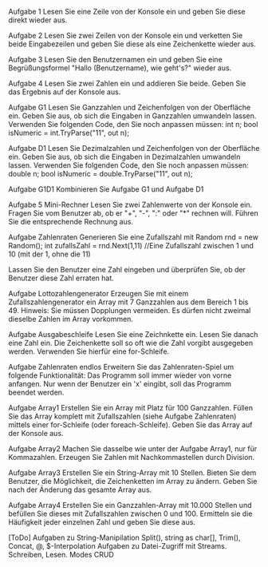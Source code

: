 Aufgabe 1
Lesen Sie eine Zeile von der Konsole ein und geben Sie diese direkt wieder aus.

Aufgabe 2
Lesen Sie zwei Zeilen von der Konsole ein und verketten Sie beide Eingabezeilen und geben Sie diese als eine Zeichenkette wieder aus.

Aufgabe 3
Lesen Sie den Benutzernamen ein und geben Sie eine Begrüßungsformel "Hallo (Benutzername), wie geht's?" wieder aus.


Aufgabe 4
Lesen Sie zwei Zahlen ein und addieren Sie beide. Geben Sie das Ergebnis auf der Konsole aus.

Aufgabe G1
Lesen Sie Ganzzahlen und Zeichenfolgen von der Oberfläche ein. Geben Sie aus, ob sich die Eingaben in Ganzzahlen umwandeln lassen. Verwenden Sie folgenden Code, den Sie noch anpassen müssen:
int n;
bool isNumeric = int.TryParse("11", out n);

Aufgabe D1
Lesen Sie Dezimalzahlen und Zeichenfolgen von der Oberfläche ein. Geben Sie aus, ob sich die Eingaben in Dezimalzahlen umwandeln lassen. Verwenden Sie folgenden Code, den Sie noch anpassen müssen:
double n;
bool isNumeric = double.TryParse("11", out n);

Aufgabe G1D1
Kombinieren Sie Aufgabe G1 und Aufgabe D1

Aufgabe 5
Mini-Rechner
Lesen Sie zwei Zahlenwerte von der Konsole ein.
Fragen Sie vom Benutzer ab, ob er "+", "-", ":" oder "*" rechnen will.
Führen Sie die entsprechende Rechnung aus.

Aufgabe Zahlenraten
Generieren Sie eine Zufallszahl mit
Random rnd = new Random();
int zufallsZahl = rnd.Next(1,11) //Eine Zufallszahl zwischen 1 und 10 (mit der 1, ohne die 11)

Lassen Sie den Benutzer eine Zahl eingeben und überprüfen Sie, ob der Benutzer diese Zahl erraten hat.

Aufgabe Lottozahlengenerator
Erzeugen Sie mit einem Zufallszahlengenerator ein Array mit 7 Ganzzahlen aus dem Bereich 1 bis 49. Hinweis: Sie müssen Dopplungen vermeiden. Es dürfen nicht zweimal dieselbe Zahlen im Array vorkommen.

Aufgabe Ausgabeschleife
Lesen Sie eine Zeichnkette ein. Lesen Sie danach eine Zahl ein. Die Zeichenkette soll so oft wie die Zahl vorgibt ausgegeben werden. Verwenden Sie hierfür eine for-Schleife.

Aufgabe Zahlenraten endlos
Erweitern Sie das Zahlenraten-Spiel um folgende Funktionalität:
Das Programm soll immer wieder von vorne anfangen. Nur wenn der Benutzer ein 'x' eingibt, soll das Programm beendet werden.

Aufgabe Array1
Erstellen Sie ein Array mit Platz für 100 Ganzzahlen. Füllen Sie das Array komplett mit Zufallszahlen (siehe Aufgabe Zahlenraten) mittels einer for-Schleife (oder foreach-Schleife).
Geben Sie das Array auf der Konsole aus.

Aufgabe Array2
Machen Sie dasselbe wie unter der Aufgabe Array1, nur für Kommazahlen. Erzeugen Sie Zahlen mit Nachkommastellen durch Division.

Aufgabe Array3
Erstellen Sie ein String-Array mit 10 Stellen. Bieten Sie dem Benutzer, die Möglichkeit, die Zeichenketten im Array zu ändern. Geben Sie nach der Änderung das gesamte Array aus.

Aufgabe Array4
Erstellen Sie ein Ganzzahlen-Array mit 10.000 Stellen und befüllen Sie dieses mit Zufallszahlen zwischen 0 und 100. Ermitteln sie die Häufigkeit jeder einzelnen Zahl und geben Sie diese aus.

[ToDo] 
Aufgaben zu String-Manipilation Split(), string as char[], Trim(), Concat, @, $-Interpolation
Aufgaben zu Datei-Zugriff mit Streams. Schreiben, Lesen. Modes CRUD

